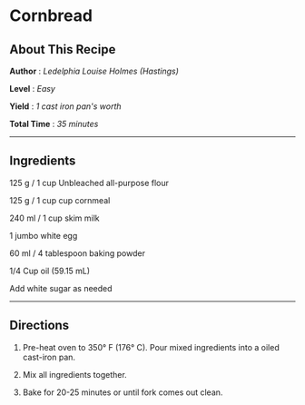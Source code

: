 # Cornbread


## About This Recipe
**Author** : *Ledelphia Louise Holmes (Hastings)*

**Level** : *Easy*

**Yield** : *1 cast iron pan's worth*

**Total Time** : *35 minutes*

- - -

## Ingredients
125 g / 1 cup Unbleached all-purpose flour 

125 g / 1 cup cup cornmeal

240 ml / 1 cup skim milk

1 jumbo white egg

60 ml / 4 tablespoon baking powder

1/4 Cup oil (59.15 mL)

Add white sugar as needed

- - -

## Directions

1. Pre-heat oven to 350° F (176° C). Pour mixed ingredients into a oiled cast-iron pan.

2. Mix all ingredients together. 

3. Bake for 20-25 minutes or until fork comes out clean.
